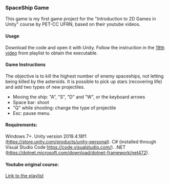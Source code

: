 ### SpaceShip Game
This game is my first game project for the "Introduction to 2D Games in Unity" course by PET-CC UFRN, based on their youtube videos.

#### Usage

Download the code and open it with Unity.
Follow the instruction in the [19th video](https://youtu.be/u03n_Zvrjoo) from playlist to obtain the executable.

####  Game Instructions

The objective is to kill the highest number of enemy spaceships, not letting being killed by the asteroids. It is possible to pick up stars (recovering life) and add two types of new projectiles.

- Moving the ship: "A", "S", "D" and "W", or the keyboard arrows
- Space bar: shoot
- "Q" while shooting: change the type of projectile
- Esc: pause menu.

#### Requirements:

Windows 7+.
Unity version 2019.4.18f1 (https://store.unity.com/products/unity-personal).
C# (installed through Visual Studio Code https://code.visualstudio.com/).
.NET (https://dotnet.microsoft.com/download/dotnet-framework/net472).


#### Youtube original course:
[Link to the playlist](https://youtube.com/playlist?list=PLvVdNvJpL-obkGhQH7qzQo5hL22Fhfvx-)
